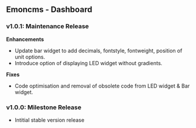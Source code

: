 ## Emoncms - Dashboard

### v1.0.1: Maintenance Release

**Enhancements**

 - Update bar widget to add decimals, fontstyle, fontweight, position of unit options.
 - Introduce option of displaying LED widget without gradients.
 
 **Fixes**
 
 - Code optimisation and removal of obsolete code from LED widget & Bar widget.
 
### v1.0.0: Milestone Release

- Intitial stable version release

